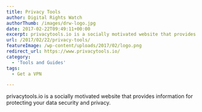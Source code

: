 ```yaml
---
title: Privacy Tools
author: Digital Rights Watch
authorThumb: /images/drw-logo.jpg
date: 2017-02-22T09:49:11+00:00
excerpt: privacytools.io is a socially motivated website that provides information for protecting your data security and privacy.
url: /2017/02/22/privacy-tools/
featureImage: /wp-content/uploads/2017/02/logo.png
redirect_url: https://www.privacytools.io/
category:
  - 'Tools and Guides'
tags:
  - Get a VPN

---
```

privacytools.io is a socially motivated website that provides information for protecting your data security and privacy.
